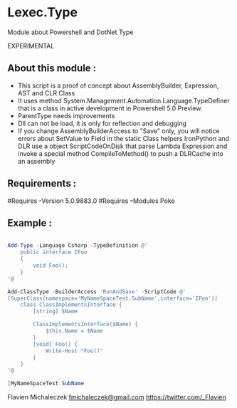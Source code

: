 Lexec.Type
===========

Module about Powershell and DotNet Type

EXPERIMENTAL

About this module :
-------------------

- This script is a proof of concept about AssemblyBuilder, Expression, AST and CLR Class
- It uses method System.Management.Automation.Language.TypeDefiner that is a class in active development in Powershell 5.0 Preview.
- ParentType needs improvements
- Dll can not be load, it is only for reflection and debugging
- If you change AssemblyBuilderAccess to "Save" only, you will notice errors about SetValue to Field in the static Class helpers
  IronPython and DLR use a object ScriptCodeOnDisk that parse Lambda Expression and invoke a special method CompileToMethod() to push a DLRCache into an assembly

Requirements :
-------------

#Requires -Version 5.0.9883.0
#Requires –Modules Poke

Example :
---------

```powershell

Add-Type -Language Csharp -TypeDefinition @'
    public interface IFoo
    {
        void Foo();
    }
'@ 

Add-ClassType -BuilderAccess 'RunAndSave' -ScriptCode @'
[SuperClass(namespace='MyNameSpaceTest.SubName',interface='IFoo')]
    class ClassImplementsInterface {
        [string] $Name

        ClassImplementsInterface($Name) {
            $this.Name = $Name
        }
        [void] Foo() {
            Write-Host "Foo()"
        }
    }
'@

[MyNameSpaceTest.SubName
```


Flavien Michaleczek
fmichaleczek@gmail.com
https://twitter.com/_Flavien

